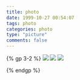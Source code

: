 ```yaml
---
title: photo
date: 1999-10-27 00:54:07
tags: photo
categories: photo
type: "picture"
comments: false
---
```


<!--请开始装逼-->

{% gp 3-2 %}
![](http://oliji9s3j.bkt.clouddn.com/%E4%B8%80%E8%B7%AF%E9%80%86%E9%A3%8E.png)
![](http://oliji9s3j.bkt.clouddn.com/%E5%86%8D%E8%A7%81mtv.png)
![](http://oliji9s3j.bkt.clouddn.com/%E6%96%B0%E7%9A%84%E5%BF%83%E8%B7%B3.png)




{% endgp %}

<!--对不起，到时间了，请停止装逼-->








